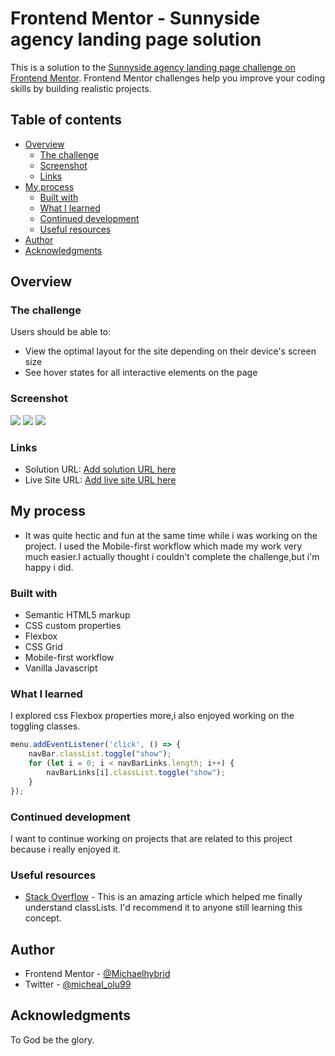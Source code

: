 # Frontend Mentor - Sunnyside agency landing page solution

This is a solution to the [Sunnyside agency landing page challenge on Frontend Mentor](https://www.frontendmentor.io/challenges/sunnyside-agency-landing-page-7yVs3B6ef). Frontend Mentor challenges help you improve your coding skills by building realistic projects.

## Table of contents

- [Overview](#overview)
  - [The challenge](#the-challenge)
  - [Screenshot](#screenshot)
  - [Links](#links)
- [My process](#my-process)
  - [Built with](#built-with)
  - [What I learned](#what-i-learned)
  - [Continued development](#continued-development)
  - [Useful resources](#useful-resources)
- [Author](#author)
- [Acknowledgments](#acknowledgments)

## Overview

### The challenge

Users should be able to:

- View the optimal layout for the site depending on their device's screen size
- See hover states for all interactive elements on the page

### Screenshot

![](screenshot.jpg)
![](screenshot2.jpg)
![](screenshot3.jpg)

### Links

- Solution URL: [Add solution URL here](https://your-solution-url.com)
- Live Site URL: [Add live site URL here](https://your-live-site-url.com)

## My process
- It was quite hectic and fun at the same time while i was working on the project. I used the Mobile-first workflow which made my work very much easier.I actually thought i couldn't complete the challenge,but i'm happy i did.
### Built with

- Semantic HTML5 markup
- CSS custom properties
- Flexbox
- CSS Grid
- Mobile-first workflow
- Vanilla Javascript

### What I learned
I explored css Flexbox properties more,i also enjoyed working on the toggling classes.

```js
menu.addEventListener('click', () => {
    navBar.classList.toggle("show");
    for (let i = 0; i < navBarLinks.length; i++) {
        navBarLinks[i].classList.toggle("show"); 
    }
});
```

### Continued development

I want to continue working on projects that are related to this project because i really enjoyed it.

### Useful resources

- [Stack Overflow](https://stackoverflow.com/questions/21976227/classlist-add-does-not-work) - This is an amazing article which helped me finally understand classLists. I'd recommend it to anyone still learning this concept.

## Author

- Frontend Mentor - [@Michaelhybrid](https://www.frontendmentor.io/profile/Michaelhybrid)
- Twitter - [@micheal_olu99](https://twitter.com/micheal_olu99)

## Acknowledgments

To God be the glory.